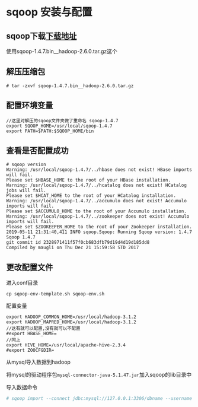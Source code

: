 # sqoop 安装与配置

## sqoop下载[下载地址](http://mirrors.tuna.tsinghua.edu.cn/apache/sqoop/1.4.7)

使用sqoop-1.4.7.bin__hadoop-2.6.0.tar.gz这个

## 解压压缩包

    # tar -zxvf sqoop-1.4.7.bin__hadoop-2.6.0.tar.gz

## 配置环境变量

    //这里对解压的sqoop文件夹做了重命名 sqoop-1.4.7
    export SQOOP_HOME=/usr/local/sqoop-1.4.7
    export PATH=$PATH:$SQOOP_HOME/bin

## 查看是否配置成功

    # sqoop version
    Warning: /usr/local/sqoop-1.4.7/../hbase does not exist! HBase imports will fail.
    Please set $HBASE_HOME to the root of your HBase installation.
    Warning: /usr/local/sqoop-1.4.7/../hcatalog does not exist! HCatalog jobs will fail.
    Please set $HCAT_HOME to the root of your HCatalog installation.
    Warning: /usr/local/sqoop-1.4.7/../accumulo does not exist! Accumulo imports will fail.
    Please set $ACCUMULO_HOME to the root of your Accumulo installation.
    Warning: /usr/local/sqoop-1.4.7/../zookeeper does not exist! Accumulo imports will fail.
    Please set $ZOOKEEPER_HOME to the root of your Zookeeper installation.
    2019-05-11 21:31:40,411 INFO sqoop.Sqoop: Running Sqoop version: 1.4.7
    Sqoop 1.4.7
    git commit id 2328971411f57f0cb683dfb79d19d4d19d185dd8
    Compiled by maugli on Thu Dec 21 15:59:58 STD 2017

## 更改配置文件

进入conf目录

    cp sqoop-env-template.sh sqoop-env.sh

配置变量

    export HADOOP_COMMON_HOME=/usr/local/hadoop-3.1.2
    export HADOOP_MAPRED_HOME=/usr/local/hadoop-3.1.2
    //这有就可以配置,没有就可以不配置
    #export HBASE_HOME=
    //同上
    export HIVE_HOME=/usr/local/apache-hive-2.3.4
    #export ZOOCFGDIR=

从mysql导入数据到hadoop

将mysql的驱动程序包`mysql-connector-java-5.1.47.jar`加入sqoop的lib目录中

导入数据命令

```sh
# sqoop import --connect jdbc:mysql://127.0.0.1:3306/dbname --username root --password 123456 --table log --columns 'id,title,desc' -m 1;
```
